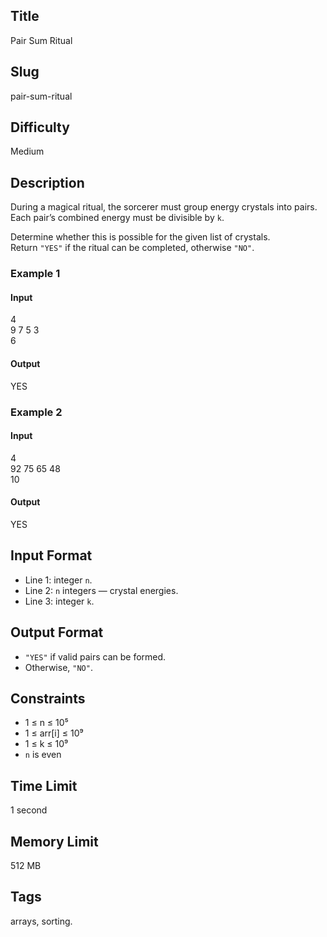 ## Title

Pair Sum Ritual

## Slug

pair-sum-ritual

## Difficulty

Medium

## Description

During a magical ritual, the sorcerer must group energy crystals into pairs.  
Each pair’s combined energy must be divisible by `k`.

Determine whether this is possible for the given list of crystals.  
Return `"YES"` if the ritual can be completed, otherwise `"NO"`.

### Example 1

#### Input
4  
9 7 5 3  
6

#### Output
YES

### Example 2

#### Input
4  
92 75 65 48  
10

#### Output
YES

## Input Format

- Line 1: integer `n`.  
- Line 2: `n` integers — crystal energies.  
- Line 3: integer `k`.

## Output Format

- `"YES"` if valid pairs can be formed.  
- Otherwise, `"NO"`.

## Constraints

- 1 ≤ n ≤ 10⁵  
- 1 ≤ arr[i] ≤ 10⁹  
- 1 ≤ k ≤ 10⁹  
- `n` is even

## Time Limit

1 second

## Memory Limit

512 MB

## Tags

arrays, sorting.
